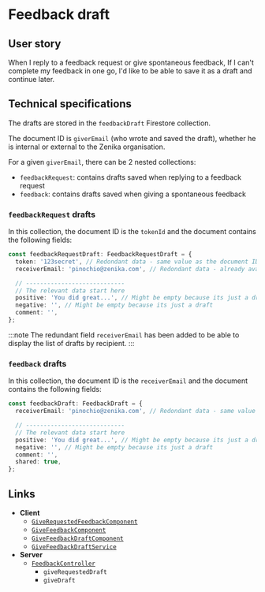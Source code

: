 # Feedback draft

## User story

When I reply to a feedback request or give spontaneous feedback, If I can't complete my feedback in one go, I'd like to be able to save it as a draft and continue later.

## Technical specifications

The drafts are stored in the `feedbackDraft` Firestore collection.

The document ID is `giverEmail` (who wrote and saved the draft), whether he is internal or external to the Zenika organisation.

For a given `giverEmail`, there can be 2 nested collections:

- `feedbackRequest`: contains drafts saved when replying to a feedback request
- `feedback`: contains drafts saved when giving a spontaneous feedback

### `feedbackRequest` drafts

In this collection, the document ID is the `tokenId` and the document contains the following fields:

```ts
const feedbackRequestDraft: FeedbackRequestDraft = {
  token: '123secret', // Redondant data - same value as the document ID itself
  receiverEmail: 'pinochio@zenika.com', // Redondant data - already available in the original `FeedbackRequest` document

  // ----------------------------
  // The relevant data start here
  positive: 'You did great...', // Might be empty because its just a draft
  negative: '', // Might be empty because its just a draft
  comment: '',
};
```

:::note
The redundant field `receiverEmail` has been added to be able to display the list of drafts by recipient.
:::

### `feedback` drafts

In this collection, the document ID is the `receiverEmail` and the document contains the following fields:

```ts
const feedbackDraft: FeedbackDraft = {
  receiverEmail: 'pinochio@zenika.com', // Redondant data - same value as the document ID itself

  // ----------------------------
  // The relevant data start here
  positive: 'You did great...', // Might be empty because its just a draft
  negative: '', // Might be empty because its just a draft
  comment: '',
  shared: true,
};
```

## Links

- **Client**
  - [`GiveRequestedFeedbackComponent`](https://github.com/Zenika/feedzback/blob/main/client/src/app/give-feedback/give-requested-feedback/give-requested-feedback.component.ts)
  - [`GiveFeedbackComponent`](https://github.com/Zenika/feedzback/blob/main/client/src/app/give-feedback/give-feedback/give-feedback.component.ts)
  - [`GiveFeedbackDraftComponent`](https://github.com/Zenika/feedzback/blob/main/client/src/app/give-feedback/give-feedback/give-feedback-draft/give-feedback-draft.component.ts)
  - [`GiveFeedbackDraftService`](https://github.com/Zenika/feedzback/blob/main/client/src/app/give-feedback/give-feedback/give-feedback-draft/give-feedback-draft.service.ts)
- **Server**
  - [`FeedbackController`](https://github.com/Zenika/feedzback/blob/main/server/src/feedback/feedback.controller.ts)
    - `giveRequestedDraft`
    - `giveDraft`
